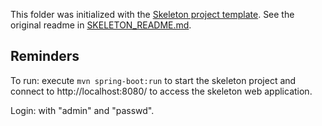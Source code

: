 This folder was initialized with the [Skeleton project template](https://git.uibk.ac.at/informatik/qe/skeleton).
See the original readme in [SKELETON_README.md](SKELETON_README.md).

## Reminders
To run:
 execute  `mvn spring-boot:run` to start the skeleton project
 and connect to http://localhost:8080/ to access the skeleton
 web application. 
 
Login: with "admin" and "passwd".
